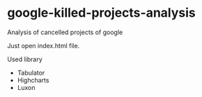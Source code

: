 # google-killed-projects-analysis
Analysis of cancelled projects of google

Just open index.html file.

Used library

- Tabulator
- Highcharts
- Luxon
